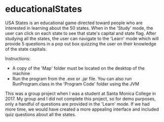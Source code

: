 # educationalStates
USA States is an educational game directed toward people who are interested in learning about the 50 states. When in the 'Study' mode, the user can click on each state to see that state's capital and state flag. After studying all the states, the user can navigate to the 'Learn' mode which will provide 5 questions in a pop out box quizzing the user on their knowledge of the state capitals.

Instructions:
- A copy of the 'Map' folder must be located on the desktop of the machine
- Run the program from the .exe or .jar file. You can also run RunProgram.class in the 'Program Code' folder using the JVM

This was a group project when I was a student at Santa Monica College in 2017. My group and I did not complete this project, so for demo purposes, only a handful of questions are provided in the 'Learn' mode. If we had more time, we would have created a more appealing interface and included quiz questions about all the states.
